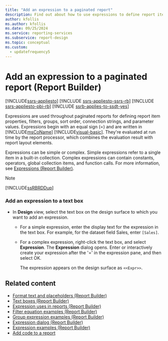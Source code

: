 ```yaml
---
title: "Add an expression to a paginated report"
description: Find out about how to use expressions to define report item properties, filters, and parameter values in Report Builder.
author: kfollis
ms.author: kfollis
ms.date: 09/25/2024
ms.service: reporting-services
ms.subservice: report-design
ms.topic: conceptual
ms.custom:
  - updatefrequency5
---
```

# Add an expression to a paginated report (Report Builder)

[!INCLUDE[ssrs-appliesto](../../includes/ssrs-appliesto.md)] [!INCLUDE [ssrs-appliesto-ssrs-rb](../../includes/ssrs-appliesto-ssrs-rb.md)] [!INCLUDE [ssrs-appliesto-pbi-rb](../../includes/ssrs-appliesto-pbi-rb.md)] [!INCLUDE [ssrb-applies-to-ssdt-yes](../../includes/ssrb-applies-to-ssdt-yes.md)]

  Expressions are used throughout paginated reports for defining report item properties, filters, groups, sort order, connection strings, and parameter values. Expressions begin with an equal sign (=) and are written in [!INCLUDE[msCoName](../../includes/msconame-md.md)] [!INCLUDE[visual-basic](../../includes/visual-basic-md.md)]. They're evaluated at run time by the report processor, which combines the evaluation result with report layout elements.  
  
 Expressions can be simple or complex. Simple expressions refer to a single item in a built-in collection. Complex expressions can contain constants, operators, global collection items, and function calls. For more information, see [Expressions &#40;Report Builder&#41;](../../reporting-services/report-design/expressions-report-builder-and-ssrs.md).  
  
> [!NOTE]  
>  [!INCLUDE[ssRBRDDup](../../includes/ssrbrddup-md.md)]  
  
### Add an expression to a text box  
  
-   In **Design** view, select the text box on the design surface to which you want to add an expression.  
  
    -   For a simple expression, enter the display text for the expression in the text box. For example, for the dataset field Sales, enter `[Sales]`.  
  
    -   For a complex expression, right-click the text box, and select **Expression**. The **Expression** dialog opens. Enter or interactively create your expression after the '=' in the expression pane, and then select OK.  
  
         The expression appears on the design surface as `<<Expr>>`.  
  
## Related content

- [Format text and placeholders &#40;Report Builder&#41;](../../reporting-services/report-design/formatting-text-and-placeholders-report-builder-and-ssrs.md)
- [Text boxes &#40;Report Builder&#41;](../../reporting-services/report-design/text-boxes-report-builder-and-ssrs.md)
- [Expression uses in reports &#40;Report Builder&#41;](../../reporting-services/report-design/expression-uses-in-reports-report-builder-and-ssrs.md)
- [Filter equation examples &#40;Report Builder&#41;](../../reporting-services/report-design/filter-equation-examples-report-builder-and-ssrs.md)
- [Group expression examples &#40;Report Builder&#41;](../../reporting-services/report-design/group-expression-examples-report-builder-and-ssrs.md)
- [Expression dialog &#40;Report Builder&#41;](./expressions-report-builder-and-ssrs.md)
- [Expression examples &#40;Report Builder&#41;](../../reporting-services/report-design/expression-examples-report-builder-and-ssrs.md)
- [Add code to a report](../../reporting-services/report-design/add-code-to-a-report-ssrs.md)
